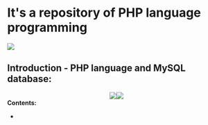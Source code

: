 # It's a repository of PHP language programming
<img src="https://kinsta.com/pt/wp-content/uploads/sites/3/2019/05/o-que-php.png"/>

## Introduction - PHP language and MySQL database:
<div align="center"><img src="https://waihung.net/wp-content/themes/infocus/lib/scripts/timthumb/thumb.php?src=http://waihung.net/wp-content/uploads/2012/09/php_mysql_banner.jpg&w=614&h=236&zc=1&q=100"/><img src="https://www.webgeometrics.com/wp-content/uploads/2014/04/banner-php.jpg"/></div>
<b>Contents:</b>
<ul>
  <li></li>
</ul>
